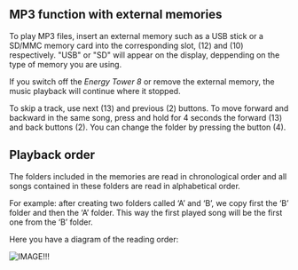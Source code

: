 ## MP3 function with external memories

To play MP3 files, insert an external memory such as a USB stick or a SD/MMC memory card into the corresponding slot, (12) and (10) respectively. "USB" or "SD" will appear on the display, deppending on the type of memory you are using.

If you switch off the *Energy Tower 8* or remove the external memory, the music playback will continue where it stopped.

To skip a track, use next (13) and previous (2) buttons. To move forward and backward in the same song, press and hold for 4 seconds the forward (13) and back buttons (2).
You can change the folder by pressing the button (4).

## Playback order

The folders included in the memories are read in chronological order and all songs contained in these folders are read in alphabetical order.

For example: after creating two folders called ‘A’ and ‘B’, we copy first the ‘B’ folder and then the ‘A’ folder. This way the first played song will be the first one from the ‘B’ folder.

Here you have a diagram of the reading order:

![IMAGE!!!](http://static.energysistem.com/images/manuals/42260/5492cea8f11f3.jpg)
